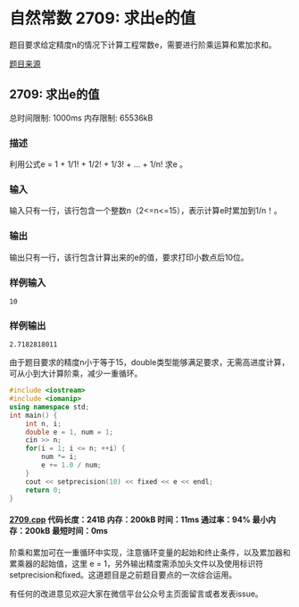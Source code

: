 # 自然常数 2709: 求出e的值

题目要求给定精度n的情况下计算工程常数e，需要进行阶乘运算和累加求和。

[题目来源](http://bailian.openjudge.cn/practice/2709/)

## 2709: 求出e的值

总时间限制: 1000ms    内存限制: 65536kB

### 描述

利用公式e = 1 + 1/1! + 1/2! + 1/3! + ... + 1/n! 求e 。

### 输入

输入只有一行，该行包含一个整数n（2<=n<=15），表示计算e时累加到1/n！。

### 输出

输出只有一行，该行包含计算出来的e的值，要求打印小数点后10位。

### 样例输入
```
10
```
### 样例输出
```
2.7182818011
```
由于题目要求的精度n小于等于15，double类型能够满足要求，无需高进度计算，可从小到大计算阶乘，减少一重循环。
```cpp
#include <iostream>
#include <iomanip>
using namespace std;
int main() {
	int n, i;
	double e = 1, num = 1;
	cin >> n;
	for(i = 1; i <= n; ++i) {
		num *= i;
		e += 1.0 / num;
	}
	cout << setprecision(10) << fixed << e << endl;
	return 0;
}
```
#### [2709.cpp](https://github.com/Ienu/ExerciseEveryday/blob/master/Code/2700-2799/2709.cpp) 代码长度：241B 内存：200kB 时间：11ms 通过率：94% 最小内存：200kB  最短时间：0ms

阶乘和累加可在一重循环中实现，注意循环变量的起始和终止条件，以及累加器和累乘器的起始值，这里 e = 1，另外输出精度需添加头文件以及使用标识符setprecision和fixed。这道题目是之前题目要点的一次综合运用。

有任何的改进意见欢迎大家在微信平台公众号主页面留言或者发表issue。
